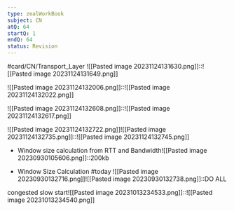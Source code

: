 ```yaml
---
type: zealWorkBook
subject: CN
atQ: 64
startQ: 1
endQ: 64
status: Revision
---
```

#card/CN/Transport_Layer
![[Pasted image 20231124131630.png]]::![[Pasted image 20231124131649.png]] <!--SR:!2023-12-01,3,194-->

![[Pasted image 20231124132006.png]]::![[Pasted image 20231124132022.png]] <!--SR:!2023-12-03,3,198-->

![[Pasted image 20231124132608.png]]::![[Pasted image 20231124132617.png]] <!--SR:!2023-12-01,3,194-->

![[Pasted image 20231124132722.png]]![[Pasted image 20231124132735.png]]::![[Pasted image 20231124132745.png]] <!--SR:!2023-12-02,3,197-->

- Window size calculation from RTT and Bandwidth![[Pasted image 20230930105606.png]]::200kb <!--SR:!2023-12-19,37,290-->



- Window Size Calculation #today ![[Pasted image 20230930132716.png]]![[Pasted image 20230930132738.png]]::DO ALL <!--SR:!2024-01-09,49,270-->

congested slow start![[Pasted image 20231013234533.png]]::![[Pasted image 20231013234540.png]] <!--SR:!2023-12-16,31,270-->

